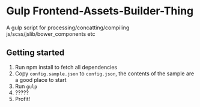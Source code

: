 # Gulp Frontend-Assets-Builder-Thing

A gulp script for processing/concatting/compiling js/scss/jslib/bower_components etc

## Getting started

1. Run npm install to fetch all dependencies
2. Copy `config.sample.json` to `config.json`, the contents of the sample are a good place to start
3. Run `gulp`
4. ?????
5. Profit!
